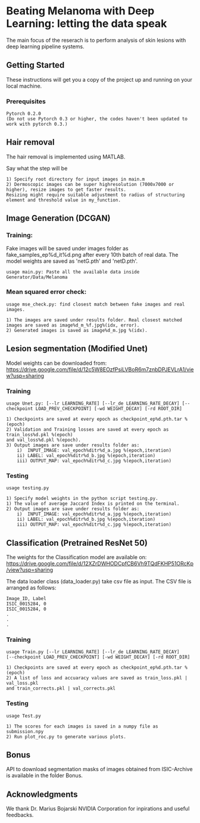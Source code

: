 # Beating Melanoma with Deep Learning: letting the data speak

The main focus of the reserach is to perform analysis of skin lesions with deep learning pipeline systems.

## Getting Started

These instructions will get you a copy of the project up and running on your local machine.

### Prerequisites

```
Pytorch 0.2.0
(Do not use Pytorch 0.3 or higher, the codes haven't been updated to work with pytorch 0.3.)
```

## Hair removal

The hair removal is implemented using MATLAB.

Say what the step will be

```
1) Specify root directory for input images in main.m
2) Dermoscopic images can be super highresolution (7000x7000 or higher), resize images to get faster results.
Resizing might require suitable adjustment to radius of structuring element and threshold value in my_function.
```

## Image Generation (DCGAN)

###  Training:

Fake images will be saved under images folder as fake_samples_ep%d_it%d.png  after every 10th batch of real data.  The model weights are saved as 'netG.pth' and 'netD.pth'.

```
usage main.py: Paste all the available data inside Generator/Data/Melanoma
```

### Mean squared error check:

```
usage mse_check.py: find closest match between fake images and real images.

1) The images are saved under results folder. Real closest matched images are saved as image%d_m_%f.jpg%(idx, error).
2) Generated images is saved as image%d_m.jpg %(idx).
```

## Lesion segmentation (Modified Unet)

Model weights can be downloaded from: https://drive.google.com/file/d/12c5W8EOzfPsiLVBoR6m7znbDPJEVLrA1/view?usp=sharing

### Training

```
usage Unet.py: [--lr LEARNING_RATE] [--lr_de LEARNING_RATE_DECAY] [--checkpoint LOAD_PREV_CHECKPOINT] [-wd WEIGHT_DECAY] [-rd ROOT_DIR]

1) Checkpoints are saved at every epoch as checkpoint_ep%d.pth.tar %(epoch)
2) Validation and Training losses are saved at every epoch as train_loss%d.pkl %(epoch)
and val_loss%d.pkl %(epoch).
3) Output images are save under results folder as:
    i)  INPUT_IMAGE: val_epoch%ditr%d_a.jpg %(epoch,iteration)
    ii) LABEL: val_epoch%ditr%d_b.jpg %(epoch,iteration)
    iii) OUTPUT_MAP: val_epoch%ditr%d_c.jpg %(epoch,iteration)
```

### Testing

```
usage testing.py

1) Specify model weights in the python script testing.py.
1) The value of average Jaccard Index is printed on the terminal.
2) Output images are save under results folder as:
    i)  INPUT_IMAGE: val_epoch%ditr%d_a.jpg %(epoch,iteration)
    ii) LABEL: val_epoch%ditr%d_b.jpg %(epoch,iteration)
    iii) OUTPUT_MAP: val_epoch%ditr%d_c.jpg %(epoch,iteration)
```

## Classification (Pretrained ResNet 50)

The weights for the Classification model are available on: https://drive.google.com/file/d/12XZrDWHODCpfCB6Vh9TQdFKHP51ORcKp/view?usp=sharing

The data loader class (data_loader.py) take csv file as input. The CSV file is arranged as follows:

```
Image_ID, Label
ISIC_0015284, 0
ISIC_0015284, 0
.
.
.
```

### Training


```
usage Train.py [--lr LEARNING_RATE] [--lr_de LEARNING_RATE_DECAY]
[--checkpoint LOAD_PREV_CHECKPOINT] [-wd WEIGHT_DECAY] [-rd ROOT_DIR]

1) Checkpoints are saved at every epoch as checkpoint_ep%d.pth.tar %(epoch)
2) A list of loss and accuaracy values are saved as train_loss.pkl | val_loss.pkl
and train_corrects.pkl | val_corrects.pkl

```

### Testing

```
usage Test.py

1) The scores for each images is saved in a numpy file as submission.npy
2) Run plot_roc.py to generate various plots.

```
## Bonus
API to download segmentation masks of images obtained from ISIC-Archive is available in the folder Bonus.

## Acknowledgments

We thank Dr. Marius Bojarski NVIDIA Corporation for inpirations and useful feedbacks.



